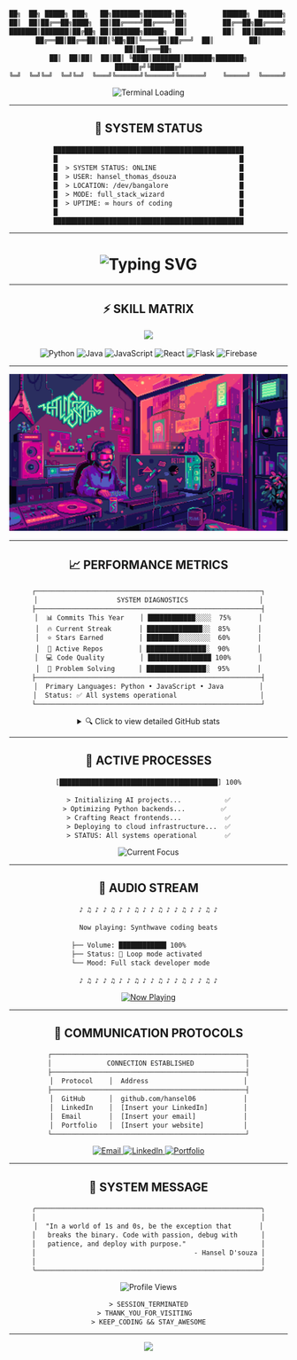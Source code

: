 <!-- Retro Terminal Header -->
<div align="center">

```
██╗  ██╗ █████╗ ███╗   ██╗███████╗███████╗██╗         ██████╗  ██████╗ 
██║  ██║██╔══██╗████╗  ██║██╔════╝██╔════╝██║         ██╔══██╗██╔════╝ 
███████║███████║██╔██╗ ██║███████╗█████╗  ██║         ██║  ██║███████╗ 
██╔══██║██╔══██║██║╚██╗██║╚════██║██╔══╝  ██║         ██║  ██║██╔═══██╗
██║  ██║██║  ██║██║ ╚████║███████║███████╗███████╗    ██████╔╝╚██████╔╝
╚═╝  ╚═╝╚═╝  ╚═╝╚═╝  ╚═══╝╚══════╝╚══════╝╚══════╝    ╚═════╝  ╚═════╝ 
```

<img src="https://readme-typing-svg.herokuapp.com?font=Fira+Code&size=22&duration=3000&pause=1000&color=FF61F6&center=true&vCenter=true&multiline=true&width=800&height=100&lines=%3E+ACCESSING+MAINFRAME...;%3E+LOADING+PROFILE_DATA.exe;%3E+CONNECTION+ESTABLISHED+%E2%9C%93;%3E+WELCOME+TO+THE+MATRIX" alt="Terminal Loading">

</div>

---

<div align="center">

## 🔧 SYSTEM STATUS

```
████████████████████████████████████████████████
█                                              █
█  > SYSTEM STATUS: ONLINE                     █
█  > USER: hansel_thomas_dsouza                █
█  > LOCATION: /dev/bangalore                  █
█  > MODE: full_stack_wizard                   █
█  > UPTIME: ∞ hours of coding                 █
█                                              █
████████████████████████████████████████████████
```

</div>

---

<div align="center">

<h1>
  <img src="https://readme-typing-svg.herokuapp.com?font=JetBrains+Mono&size=28&duration=4000&pause=500&color=FF61F6&center=true&vCenter=true&width=900&lines=FULL+STACK+PYTHON+DEV+%E2%9A%A1;AI+%26+ML+EXPLORER+%F0%9F%A4%96;CODE+WIZARD+%F0%9F%A7%99%E2%80%8D%E2%99%82%EF%B8%8F;DIGITAL+ARCHITECT+%F0%9F%8F%97%EF%B8%8F" alt="Typing SVG" />
</h1>

</div>

---

<div align="center">

## ⚡ SKILL MATRIX

<img src="https://skillicons.dev/icons?i=python,java,js,react,flask,firebase,docker,aws,git,github,vscode,linux&theme=dark" />

![Python](https://img.shields.io/badge/Python-FF61F6?style=for-the-badge&logo=python&logoColor=white)
![Java](https://img.shields.io/badge/Java-9B59B6?style=for-the-badge&logo=java&logoColor=white)
![JavaScript](https://img.shields.io/badge/JavaScript-8E44AD?style=for-the-badge&logo=javascript&logoColor=yellow)
![React](https://img.shields.io/badge/React-FF00FF?style=for-the-badge&logo=react&logoColor=white)
![Flask](https://img.shields.io/badge/Flask-FF33CC?style=for-the-badge&logo=flask&logoColor=white)
![Firebase](https://img.shields.io/badge/Firebase-6A0DAD?style=for-the-badge&logo=firebase&logoColor=yellow)

</div>

---

<div align="center">
  <img src="https://github.com/hansel06/hansel06/blob/dbb500cb22e418e98b36b862f25aebbe60638efa/retro.gif" width="1000px">
</div>

---

<div align="center">

## 📈 PERFORMANCE METRICS

```
┌─────────────────────────────────────────────────────────┐
│                    SYSTEM DIAGNOSTICS                  │
├─────────────────────────────────────────────────────────┤
│  📊 Commits This Year    │ ████████████░░░░  75%       │
│  🔥 Current Streak       │ ██████████████░░  85%       │
│  ⭐ Stars Earned         │ ████████░░░░░░░░  60%       │
│  🚀 Active Repos         │ ███████████████░  90%       │
│  💻 Code Quality         │ ████████████████ 100%       │
│  🧠 Problem Solving      │ ███████████████░  95%       │
├─────────────────────────────────────────────────────────┤
│  Primary Languages: Python • JavaScript • Java         │
│  Status: ✅ All systems operational                     │
└─────────────────────────────────────────────────────────┘

```

<details>
<summary>🔍 Click to view detailed GitHub stats</summary>
<br>

![GitHub Streak](https://streak-stats.demolab.com?user=hansel06&theme=radical&background=000000&border=FF61F6&stroke=FF61F6&ring=FF33CC&fire=FF61F6&currStreakLabel=FF33CC)

![Top Langs](https://github-readme-stats.vercel.app/api/top-langs/?username=hansel06&layout=compact&theme=radical&bg_color=000000&title_color=FF61F6&text_color=E1E1E1)

</details>

</div>

---

<div align="center">

## 🚀 ACTIVE PROCESSES

```
[████████████████████████████████████████] 100%
 
> Initializing AI projects...           ✅
> Optimizing Python backends...         ✅  
> Crafting React frontends...           ✅
> Deploying to cloud infrastructure...  ✅
> STATUS: All systems operational       ✅
```

<img src="https://readme-typing-svg.herokuapp.com?font=Fira+Code&size=16&duration=4000&pause=1000&color=FF61F6&center=true&width=600&lines=Currently+working+on%3A+AI-powered+web+apps;Learning%3A+Advanced+MLOps+%26+Cloud+Architecture;Exploring%3A+Computer+Vision+%26+NLP;Building%3A+The+next+big+thing+%F0%9F%9A%80" alt="Current Focus">

</div>

---

<div align="center">

## 🎵 AUDIO STREAM

```
♪ ♫ ♪ ♪ ♫ ♪ ♪ ♫ ♪ ♪ ♫ ♪ ♪ ♫ ♪ ♪ ♫ ♪
                                        
    Now playing: Synthwave coding beats    
                                        
├── Volume: ████████████ 100%          
├── Status: 🔄 Loop mode activated      
└── Mood: Full stack developer mode    
                                        
♪ ♫ ♪ ♪ ♫ ♪ ♪ ♫ ♪ ♪ ♫ ♪ ♪ ♫ ♪ ♪ ♫ ♪
```

[![Now Playing](https://img.shields.io/badge/🎵_Coding_Playlist-FF61F6?style=for-the-badge&logo=spotify&logoColor=white)](https://open.spotify.com/playlist/37i9dQZF1DX7EF8wVxBVhG)

</div>

---

<div align="center">

## 📡 COMMUNICATION PROTOCOLS

```
┌─────────────────────────────────────────────────┐
│              CONNECTION ESTABLISHED             │
├─────────────────────────────────────────────────┤
│  Protocol    │  Address                        │
├─────────────────────────────────────────────────┤
│  GitHub      │  github.com/hansel06            │
│  LinkedIn    │  [Insert your LinkedIn]         │
│  Email       │  [Insert your email]            │
│  Portfolio   │  [Insert your website]          │
└─────────────────────────────────────────────────┘
```

<a href="mailto:your-email@domain.com">
  <img src="https://img.shields.io/badge/Email-FF61F6?style=for-the-badge&logo=gmail&logoColor=white" alt="Email"/>
</a>
<a href="https://linkedin.com/in/your-profile">
  <img src="https://img.shields.io/badge/LinkedIn-FF33CC?style=for-the-badge&logo=linkedin&logoColor=white" alt="LinkedIn"/>
</a>
<a href="https://your-portfolio.com">
  <img src="https://img.shields.io/badge/Portfolio-8E44AD?style=for-the-badge&logo=firefox&logoColor=white" alt="Portfolio"/>
</a>

</div>

---

<div align="center">

## 💾 SYSTEM MESSAGE

```
╭─────────────────────────────────────────────────────────╮
│                                                         │
│  "In a world of 1s and 0s, be the exception that       │
│   breaks the binary. Code with passion, debug with      │
│   patience, and deploy with purpose."                   │
│                                        - Hansel D'souza │
│                                                         │
╰─────────────────────────────────────────────────────────╯
```

<img src="https://komarev.com/ghpvc/?username=hansel06&color=FF61F6&style=for-the-badge&label=VISITORS" alt="Profile Views"/>

```
> SESSION_TERMINATED
> THANK_YOU_FOR_VISITING  
> KEEP_CODING && STAY_AWESOME
```

</div>

---

<div align="center">
  <img src="https://capsule-render.vercel.app/api?type=waving&color=gradient&customColorList=6,11,20&height=150&section=footer&text=EOF&fontSize=42&fontColor=FF61F6&animation=twinkling"/>
</div>
